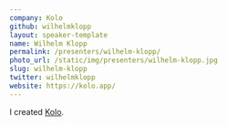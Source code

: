 ```yaml
---
company: Kolo
github: wilhelmklopp
layout: speaker-template
name: Wilhelm Klopp
permalink: /presenters/wilhelm-klopp/
photo_url: /static/img/presenters/wilhelm-klopp.jpg
slug: wilhelm-klopp
twitter: wilhelmklopp
website: https://kolo.app/
---
```


I created [Kolo](https://kolo.app/).
